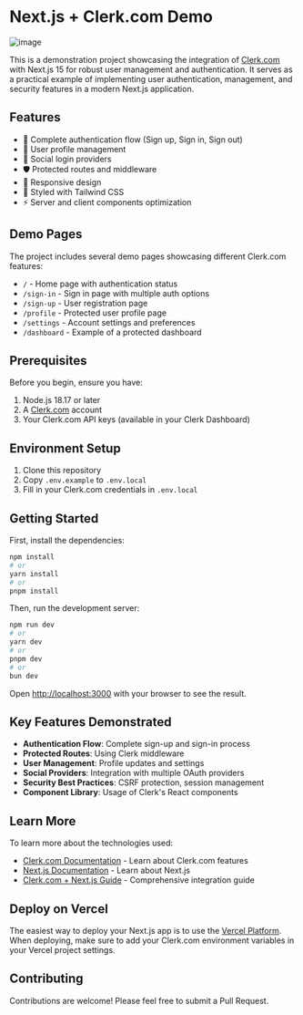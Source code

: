 # Next.js + Clerk.com Demo

![image](https://github.com/user-attachments/assets/2646879c-2d67-4d0b-812f-c179f9fe794e)

This is a demonstration project showcasing the integration of [Clerk.com](https://clerk.com) with Next.js 15 for robust user management and authentication. It serves as a practical example of implementing user authentication, management, and security features in a modern Next.js application.

## Features

- 🔐 Complete authentication flow (Sign up, Sign in, Sign out)
- 👤 User profile management
- 🔑 Social login providers
- 🛡️ Protected routes and middleware
- 📱 Responsive design
- 🎨 Styled with Tailwind CSS
- ⚡ Server and client components optimization

## Demo Pages

The project includes several demo pages showcasing different Clerk.com features:

- `/` - Home page with authentication status
- `/sign-in` - Sign in page with multiple auth options
- `/sign-up` - User registration page
- `/profile` - Protected user profile page
- `/settings` - Account settings and preferences
- `/dashboard` - Example of a protected dashboard

## Prerequisites

Before you begin, ensure you have:

1. Node.js 18.17 or later
2. A [Clerk.com](https://clerk.com) account
3. Your Clerk.com API keys (available in your Clerk Dashboard)

## Environment Setup

1. Clone this repository
2. Copy `.env.example` to `.env.local`
3. Fill in your Clerk.com credentials in `.env.local`

## Getting Started

First, install the dependencies:

```bash
npm install
# or
yarn install
# or
pnpm install
```

Then, run the development server:

```bash
npm run dev
# or
yarn dev
# or
pnpm dev
# or
bun dev
```

Open [http://localhost:3000](http://localhost:3000) with your browser to see the result.

## Key Features Demonstrated

- **Authentication Flow**: Complete sign-up and sign-in process
- **Protected Routes**: Using Clerk middleware
- **User Management**: Profile updates and settings
- **Social Providers**: Integration with multiple OAuth providers
- **Security Best Practices**: CSRF protection, session management
- **Component Library**: Usage of Clerk's React components

## Learn More

To learn more about the technologies used:

- [Clerk.com Documentation](https://clerk.com/docs) - Learn about Clerk.com features
- [Next.js Documentation](https://nextjs.org/docs) - Learn about Next.js
- [Clerk.com + Next.js Guide](https://clerk.com/docs/quickstarts/nextjs) - Comprehensive integration guide

## Deploy on Vercel

The easiest way to deploy your Next.js app is to use the [Vercel Platform](https://vercel.com/new). When deploying, make sure to add your Clerk.com environment variables in your Vercel project settings.

## Contributing

Contributions are welcome! Please feel free to submit a Pull Request.

